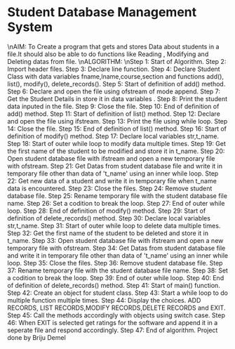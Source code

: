 # Student Database Management System
\nAIM: To Create a program that gets and stores Data about students in a file.It should also be able to do functions like Reading , 
Modifying and Deleting datas from file.
\nALGORITHM:
\nStep 1: Start of Algorithm.
Step 2: Import header files.
Step 3: Declare line function.
Step 4: Declare Student Class with data variables fname,lname,course,section and functions add(), list(), modify(), delete_records().
Step 5: Start of definition of add() method.
Step 6: Declare and open the file using ofstream of mode append.
Step 7: Get the Student Details in store it in data variables .
Step 8: Print the student data inputed in the file.
Step 9: Close the file.
Step 10: End of definition of add() method.
Step 11: Start of definition of list() method.
Step 12: Declare and open the file using ifstream.
Step 13: Print the file using while loop.
Step 14: Close the file.
Step 15: End of definition of list() method.
Step 16: Start of definition of modify() method.
Step 17: Declare local variables str,t_name.
Step 18: Start of outer while loop to modify data multiple times.
Step 19: Get the first name of the student to be modified and store it in t_name.
Step 20: Open student database file with ifstream and open a new temporary file with ofstream.
Step 21: Get Datas from student database file and write it in temporary file other than data of 't_name' using an inner while loop.
Step 22: Get new data of a student and write it in temporary file when t_name data is encountered.
Step 23: Close the files.
Step 24: Remove student database file.
Step 25: Rename temporary file with the student database file name.
Step 26: Set a codition to break the loop.
Step 27: End of outer while loop.
Step 28: End of definition of modify() method.
Step 29: Start of definition of delete_records() method.
Step 30: Declare local variables str,t_name.
Step 31: Start of outer while loop to delete data multiple times.
Step 32: Get the first name of the student to be deleted and store it in t_name.
Step 33: Open student database file with ifstream and open a new temporary file with ofstream.
Step 34: Get Datas from student database file and write it in temporary file other than data of 't_name' using an inner while loop.
Step 35: Close the files.
Step 36: Remove student database file.
Step 37: Rename temporary file with the student database file name.
Step 38: Set a codition to break the loop.
Step 39: End of outer while loop.
Step 40: End of definition of delete_records() method.
Step 41: Start of main() function.
Step 42: Create an object for student class.
Step 43: Start a while loop to do multiple function multiple times.
Step 44: Display the choices. ADD RECORDS, LIST RECORDS,MODIFY RECORDS,DELETE RECORDS and EXIT.
Step 45: Call the methods accordingly with objects using switch case.
Step 46: When EXIT is selected get ratings for the software and append it in a seperate file and respond accordingly.
Step 47: End of algorithm.
Project done by Briju Demel

